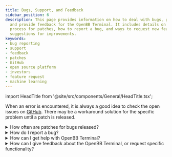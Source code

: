 ```yaml
---
title: Bugs, Support, and Feedback
sidebar_position: 6
description: This page provides information on how to deal with bugs, get support,
  and provide feedback for the OpenBB Terminal. It includes details on the release
  process for patches, how to report a bug, and ways to request new features or provide
  suggestions for improvements.
keywords:
- bug reporting
- support
- feedback
- patches
- GitHub
- open source platform
- investors
- feature request
- machine learning
---
```


import HeadTitle from '@site/src/components/General/HeadTitle.tsx';

<HeadTitle title="Bugs, Support, and Feedback - Faqs | OpenBB SDK Docs" />

When an error is encountered, it is always a good idea to check the open issues on [GitHub](https://github.com/OpenBB-finance/OpenBBTerminal/issues). There may be a workaround solution for the specific problem until a patch is released.

<details><summary>How often are patches for bugs released?</summary>

The installer versions are packaged approximately every two-weeks. Those working with a cloned GitHub version can checkout the Develop branch to get the latest fixes and releases before they are pushed to the main branch.

```console
git checkout develop
```

</details>

<details><summary>How do I report a bug?</summary>

First, search the open issues for another report. If one already exists, attach any relevant information and screenshots as a comment. If one does not exist, start one with this [link](https://github.com/OpenBB-finance/OpenBBTerminal/issues/new?assignees=&labels=type%3Abug&template=bug_report.md&title=%5BBug%5D)

</details>

<details><summary>How can I get help with OpenBB Terminal?</summary>

You can get help with OpenBB Terminal by joining our [Discord server](https://openbb.co/discord) or contact us in our support form [here](https://openbb.co/support).

</details>

<details><summary>How can I give feedback about the OpenBB Terminal, or request specific functionality?</summary>

Being an open source platform that wishes to tailor to the needs of any type of investor, we highly encourage anyone to share with us their experience and/or how we can further improve the OpenBB Terminal. This can be anything from a very small bug, a new feature, or the implementation of a highly advanced Machine Learning model.

You are able to directly send us information about a bug or a question/suggestion from inside the terminal by using the `support` command which is available everywhere in the terminal. Here you can select which command you want to report a bug on, ask a question or make a suggestion. After entering `support`, when you press `ENTER` (⏎), you are taken to the Support form which is automatically filled with your input. You are only required to include the type (e.g. bug, suggestion or question) and message in the form, although this can also be set directly from inside the terminal (see `support -h`).

Alternatively, you can contact us via the following routes:

- If you notice that a feature is missing inside the terminal, please fill in the [Request a Feature](https://openbb.co/request-a-feature) form.
- If you wish to report a bug, have a question/suggestion or anything else, please fill in the [Support](https://openbb.co/support) form.
- If you wish to speak to us directly, please contact us on [Discord](https://openbb.co/discord).

</details>
